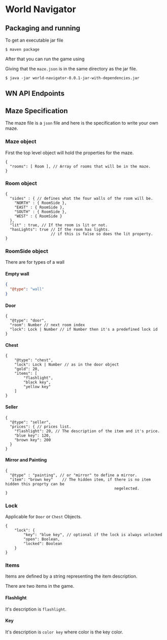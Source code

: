 # World Navigator

## Packaging and running 

To get an executable jar file

```
$ maven package
```

After that you can run the game using

Giving that the `maze.json` is in the same directory as the jar file.
```
$ java -jar world-navigator-0.0.1-jar-with-dependencies.jar
```

## WN API Endpoints


## Maze Specification

The maze file is a `json` file and here is the specification to write your own maze.

### Maze object
First the top level object will hold the properties for the maze.

```
{
  "rooms": [ Room ], // Array of rooms that will be in the maze.
}
```

### Room object

```
{
  "sides" : { // defines what the four walls of the room will be.
    "NORTH" : { RoomSide },
    "EAST" : { RoomSide },
    "SOUTH" : { RoomSide },
    "WEST" : { RoomSide }
  },
  "lit" : true, // If the room is lit or not.
  "hasLights": true // If the room has lights.
                    // if this is false so does the lit property.
}
```

### RoomSide object

There are for types of a wall

#### Empty wall

```json
{
  "@type": "wall"
}
```

#### Door

```
{
  "@type": "door",
  "room": Number // next room index 
  "lock": Lock | Number // if Number then it's a predefined lock id 
}
```

#### Chest

```
{
    "@type": "chest",
    "lock": Lock | Number // as in the door object
    "gold": 20,
    "items": [
        "flashlight",
        "black key",
        "yellow key"
    ]
}
```

#### Seller

```
{
  "@type": "seller",
  "prices": { // prices list.
    "flashlight": 20, // The description of the item and it's price.
    "blue key": 120,
    "brown key": 200
  }
}
```

#### Mirror and Painting

```
{
  "@type" : "painting", // or "mirror" to define a mirror.
  "item": "brown key"    // The hidden item, if there is no item hidden this proprty can be
                                                negelected.
}
```

### Lock

Applicable for `Door` or `Chest` Objects. 

```
{
    "lock": {
        "key": "blue key", // optional if the lock is always unlocked
        "open": Boolean,
        "locked": Boolean
    }
}
```

### Items

Items are defined by a string representing the item description.

There are two items in the game.

#### Flashlight

It's description is `flashlight`.

#### Key

It's description is `color key` where color is the key color.
 